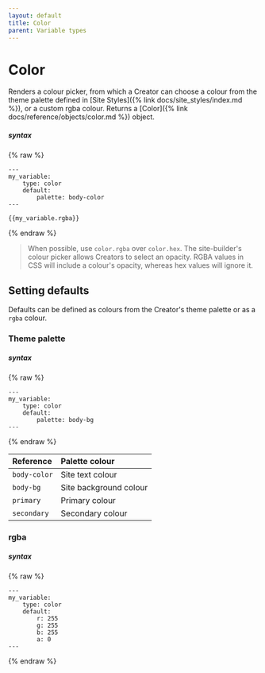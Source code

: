 ```yaml
---
layout: default
title: Color
parent: Variable types
---
```


# Color

Renders a colour picker, from which a Creator can choose a colour from the theme palette defined in [Site Styles]({% link docs/site_styles/index.md %}), or a custom rgba colour.
Returns a [Color]({% link docs/reference/objects/color.md %}) object.

##### syntax
{% raw %}
```
---
my_variable:
    type: color
    default:
        palette: body-color
---

{{my_variable.rgba}}

```
{% endraw %}

> When possible, use `color.rgba` over `color.hex`. The site-builder's colour picker allows Creators to select an opacity. RGBA values in CSS will include a colour's opacity, whereas hex values will ignore it.

## Setting defaults
Defaults can be defined as colours from the Creator's theme palette or as a `rgba` colour.

### Theme palette

##### syntax
{% raw %}
```
---
my_variable:
    type: color
    default:
        palette: body-bg
---
```
{% endraw %}

| Reference     | Palette colour          |
|:--------------|:------------------------|
| `body-color`  | Site text colour        |
| `body-bg`     | Site background colour  |
| `primary`     | Primary colour          |
| `secondary`   | Secondary colour        |

### rgba

##### syntax
{% raw %}
```
---
my_variable:
    type: color
    default:
        r: 255
        g: 255
        b: 255
        a: 0
---
```
{% endraw %}